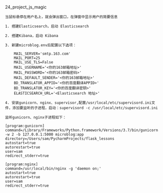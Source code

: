 24_project_js_magic



    当鼠标悬停在用户名上，就会弹出窗口，在弹窗中显示用户的简要信息
    
    1. 搭建Elasticsearch，启动 Elasticsearch
    
    2. 搭建Kibana，启动 Kibana
    
    3. 新建microblog.env后配置以下选项：
    
        MAIL_SERVER='smtp.163.com'
        MAIL_PORT=25
        MAIL_USE_TLS=False
        MAIL_USERNAME='<你的163邮箱地址>'
        MAIL_PASSWORD='<你的163邮箱密码>'
        MAIL_DEFAULT_SENDER='<你的163邮箱地址>'
        BD_TRANSLATOR_APPID='<你的百度翻译APPID>'
        BD_TRANSLATOR_KEY='<你的百度翻译密钥>'
        ELASTICSEARCH_URL='<Elasticsearch 地址>'
        
    4. 安装gunicorn、nginx、supervisor,配置/usr/local/etc/supervisord.ini文件，添加要监听的子进程，启动：supervisord -c /usr/local/etc/supervisord.ini
    
    监听gunicorn、nginx子进程如下：
    
    [program:gunicorn]
    command=/Library/Frameworks/Python.framework/Versions/3.7/bin/gunicorn -w 2 -b 127.0.0.1:5000 microblog:app
    directory=/Users/sam/PycharmProjects/flask_lessons
    autostart=true
    autorestart=true
    user=sam
    redirect_stderr=true
    
    [program:nginx]
    command=/usr/local/bin/nginx -g 'daemon on;'
    autostart=true
    autorestart=true
    user=sam
    redirect_stderr=true
